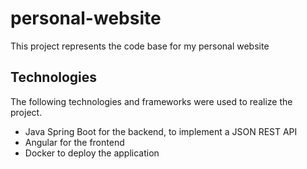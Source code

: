# personal-website

This project represents the code base for my personal website

## Technologies

The following technologies and frameworks were used to realize the project.

- Java Spring Boot for the backend, to implement a JSON REST API
- Angular for the frontend
- Docker to deploy the application

